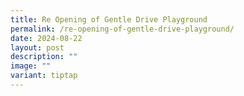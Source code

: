 ```yaml
---
title: Re Opening of Gentle Drive Playground
permalink: /re-opening-of-gentle-drive-playground/
date: 2024-08-22
layout: post
description: ""
image: ""
variant: tiptap
---
```

